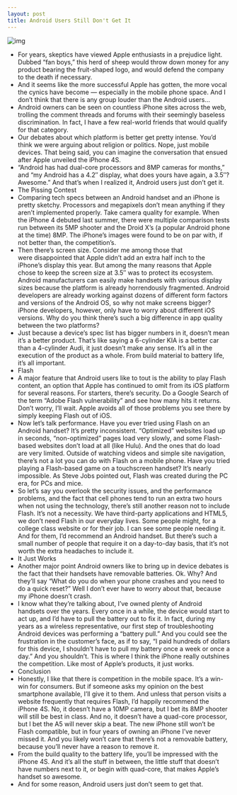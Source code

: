 ```yaml
---
layout: post
title: Android Users Still Don't Get It
---
```

![img](http://media.idownloadblog.com/wp-content/uploads/2011/10/android.png)
* For years, skeptics have viewed Apple enthusiasts in a prejudice light. Dubbed “fan boys,” this herd of sheep would throw down money for any product bearing the fruit-shaped logo, and would defend the company to the death if necessary.
* And it seems like the more successful Apple has gotten, the more vocal the cynics have become — especially in the mobile phone space. And I don’t think that there is any group louder than the Android users…
* Android owners can be seen on countless iPhone sites across the web, trolling the comment threads and forums with their seemingly baseless discrimination. In fact, I have a few real-world friends that would qualify for that category.
* Our debates about which platform is better get pretty intense. You’d think we were arguing about religion or politics. Nope, just mobile devices. That being said, you can imagine the conversation that ensued after Apple unveiled the iPhone 4S.
* “Android has had dual-core processors and 8MP cameras for months,” and “my Android has a 4.2″ display, what does yours have again, a 3.5″? Awesome.” And that’s when I realized it, Android users just don’t get it.
* The Pissing Contest
* Comparing tech specs between an Android handset and an iPhone is pretty sketchy. Processors and megapixels don’t mean anything if they aren’t implemented properly. Take camera quality for example. When the iPhone 4 debuted last summer, there were multiple comparison tests run between its 5MP shooter and the Droid X’s (a popular Android phone at the time) 8MP. The iPhone’s images were found to be on par with, if not better than, the competition’s.
* Then there’s screen size. Consider me among those that were disappointed that Apple didn’t add an extra half inch to the iPhone’s display this year. But among the many reasons that Apple chose to keep the screen size at 3.5″ was to protect its ecosystem. Android manufacturers can easily make handsets with various display sizes because the platform is already horrendously fragmented. Android developers are already working against dozens of different form factors and versions of the Android OS, so why not make screens bigger? iPhone developers, however, only have to worry about different iOS versions. Why do you think there’s such a big difference in app quality between the two platforms?
* Just because a device’s spec list has bigger numbers in it, doesn’t mean it’s a better product. That’s like saying a 6-cylinder KIA is a better car than a 4-cylinder Audi, it just doesn’t make any sense. It’s all in the execution of the product as a whole. From build material to battery life, it’s all important.
* Flash
* A major feature that Android users like to tout is the ability to play Flash content, an option that Apple has continued to omit from its iOS platform for several reasons. For starters, there’s security. Do a Google Search of the term “Adobe Flash vulnerability” and see how many hits it returns. Don’t worry, I’ll wait. Apple avoids all of those problems you see there by simply keeping Flash out of iOS.
* Now let’s talk performance. Have you ever tried using Flash on an Android handset? It’s pretty inconsistent. “Optimized” websites load up in seconds, “non-optimized” pages load very slowly, and some Flash-based websites don’t load at all (like Hulu). And the ones that do load are very limited. Outside of watching videos and simple site navigation, there’s not a lot you can do with Flash on a mobile phone. Have you tried playing a Flash-based game on a touchscreen handset? It’s nearly impossible. As Steve Jobs pointed out, Flash was created during the PC era, for PCs and mice.
* So let’s say you overlook the security issues, and the performance problems, and the fact that cell phones tend to run an extra two hours when not using the technology, there’s still another reason not to include Flash. It’s not a necessity. We have third-party applications and HTML5, we don’t need Flash in our everyday lives. Some people might, for a college class website or for their job. I can see some people needing it. And for them, I’d recommend an Android handset. But there’s such a small number of people that require it on a day-to-day basis, that it’s not worth the extra headaches to include it.
* It Just Works
* Another major point Android owners like to bring up in device debates is the fact that their handsets have removable batteries. Ok. Why? And they’ll say “What do you do when your phone crashes and you need to do a quick reset?” Well I don’t ever have to worry about that, because my iPhone doesn’t crash.
* I know what they’re talking about, I’ve owned plenty of Android handsets over the years. Every once in a while, the device would start to act up, and I’d have to pull the battery out to fix it. In fact, during my years as a wireless representative, our first step of troubleshooting Android devices was performing a “battery pull.” And you could see the frustration in the customer’s face, as if to say, “I paid hundreds of dollars for this device, I shouldn’t have to pull my battery once a week or once a day.” And you shouldn’t. This is where I think the iPhone really outshines the competition. Like most of Apple’s products, it just works.
* Conclusion
* Honestly, I like that there is competition in the mobile space. It’s a win-win for consumers. But if someone asks my opinion on the best smartphone available, I’ll give it to them. And unless that person visits a website frequently that requires Flash, I’d happily recommend the iPhone 4S. No, it doesn’t have a 10MP camera, but I bet its 8MP shooter will still be best in class. And no, it doesn’t have a quad-core processor, but I bet the A5 will never skip a beat. The new iPhone still won’t be Flash compatible, but in four years of owning an iPhone I’ve never missed it. And you likely won’t care that there’s not a removable battery, because you’ll never have a reason to remove it.
* From the build quality to the battery life, you’ll be impressed with the iPhone 4S. And it’s all the stuff in between, the little stuff that doesn’t have numbers next to it, or begin with quad-core, that makes Apple’s handset so awesome.
* And for some reason, Android users just don’t seem to get that.

